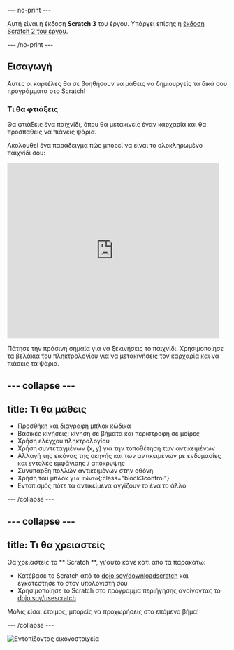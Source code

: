 \--- no-print \---

Αυτή είναι η έκδοση **Scratch 3** του έργου. Υπάρχει επίσης η [έκδοση Scratch 2 του έργου](https://projects.raspberrypi.org/en/projects/cd-beginner-scratch-sushi-scratch2).

\--- /no-print \---

## Εισαγωγή

Αυτές οι καρτέλες θα σε βοηθήσουν να μάθεις να δημιουργείς τα δικά σου προγράμματα στο Scratch!

### Τι θα φτιάξεις

Θα φτιάξεις ένα παιχνίδι, όπου θα μετακινείς έναν καρχαρία και θα προσπαθείς να πιάνεις ψάρια.

Ακολουθεί ένα παράδειγμα πώς μπορεί να είναι το ολοκληρωμένο παιχνίδι σου:

<div class="scratch-preview">
  <iframe allowtransparency="true" width="485" height="402" src="https://scratch.mit.edu/projects/embed/205355052/?autostart=false" frameborder="0"></iframe>
</div>

Πάτησε την πράσινη σημαία για να ξεκινήσεις το παιχνίδι. Χρησιμοποίησε τα βελάκια του πληκτρολογίου για να μετακινήσεις τον καρχαρία και να πιάσεις τα ψάρια.

## \--- collapse \---

## title: Τι θα μάθεις

+ Προσθήκη και διαγραφή μπλοκ κώδικα
+ Βασικές κινήσεις: κίνηση σε βήματα και περιστροφή σε μοίρες
+ Χρήση ελέγχου πληκτρολογίου
+ Χρήση συντεταγμένων (x, y) για την τοποθέτηση των αντικειμένων
+ Αλλαγή της εικόνας της σκηνής και των αντικειμένων με ενδυμασίες και εντολές εμφάνισης / απόκρυψης
+ Συνύπαρξη πολλών αντικειμένων στην οθόνη
+ Χρήση του μπλοκ `για πάντα`{:class="block3control"}
+ Εντοπισμός πότε τα αντικείμενα αγγίζουν το ένα το άλλο

\--- /collapse \---

## \--- collapse \---

## title: Τι θα χρειαστείς

Θα χρειαστείς το ** Scratch **, γι'αυτό κάνε κάτι από τα παρακάτω:

+ Κατέβασε το Scratch από το [dojo.soy/downloadscratch](http://dojo.soy/downloadscratch) και εγκατέστησε το στον υπολογιστή σου
+ Χρησιμοποίησε το Scratch στο πρόγραμμα περιήγησης ανοίγοντας το [dojo.soy/usescratch](http://dojo.soy/usescratch)

Μόλις είσαι έτοιμος, μπορείς να προχωρήσεις στο επόμενο βήμα!

\--- /collapse \---

![Εντοπίζοντας εικονοστοιχεία](http://code.org/api/hour/begin_coderdojo_sushi.png)
